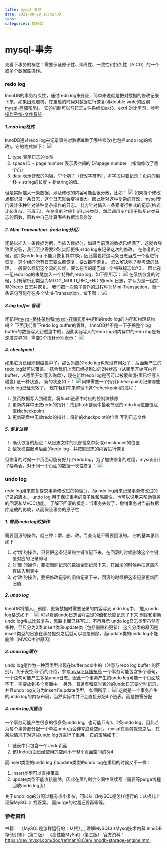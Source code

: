 ```yaml
---
title: mysql-事务
date: 2021-08-29 18:42:00
tags:
categories: 数据库
---
```

# mysql-事务
先看下事务的概念：需要保证原子性、隔离性、一致性和持久性（AICD）的一个或多个数据库操作。

### redo log
InnoDB的事务持久性，通过redo log来保证，简单来说就是把对数据的修改记录下来，如果出现宕机，在重启的时候对数据进行恢复(与double write的区别[mysql-存储布局]())。
它的机制可以与日志文件系统如ext3、ext4 对比学习，参考[操作系统-文件系统](https://liji53.github.io/2021/07/10/operatingSystem/os-fileSystem/)

##### 1.redo log格式
InnoDB通过redo log来记录事务对数据库做了哪些修改(也包括undo log的修改)。它的格式如下： 
![](Images/redo_log.png)
1. type 表示日志的类型
2. space ID + page number 表示表空间的ID和page number （指向修改了哪个页）
3. data 表示修改的内容。举个例子（修改字符串），本字段只要记录：页内的偏移 + string的长度 + 新string的值。

但是实际插入一条数据，涉及修改的内容可能会很分散，比如：
![](Images/redo_insert.png)
如果每个修改点都记录一条日志，这个日志就会变得很大。因此针对这种复杂的修改，mysql专门设计多种针对某种复杂操作的日志。
比方针对插入一条紧凑行格式的记录(格式比较复杂，不展示)，在恢复的时候判断type类型，然后调用专门用于恢复这类日志的函数，函数中自己计算哪些数据涉及修改

##### 2. Mini-Transaction（redo log分组）
还是以插入一条数据为例，当插入数据时，如果当前页的数据已经满了，这就会导致页分裂，我们至少需要2条(实际更多)redo log来记录这次的修改。
在修复的时候，这2条redo log 不能只恢复其中1条，因此需要将这两条日志当成一个组进行恢复，这个组的所有日志要么都恢复，要么都不恢复。
怎么解决呢？参考流的处理，一般要么标记这个流的长度，要么在流的尾巴加一个特殊标志如‘\0’。
因此在一组redo log的末尾加入一个特殊的redo log，如下图所示：
![](Images/redo_tail.png)
在系统恢复的时候，只有解析到类型为MLOG_MULTI_REC_END 的redo 日志，才认为是一组完整的redo 日志并恢复。
我们把一次原子操作的过程称为Mini-Transaction，而一条语句可能存在多个Mini-Transaction，如下图：
![](Images/redo_mini_transaction.png)

##### 3.log buffer 管理
还记得[mysql-整体架构]()和[mysql-存储布局]()中提到的redo log的内存和物理结构吗？
下面我们看下redo log buffer的管理。
InnoDB并不是一下子把整个log buffer的数据写入到磁盘中的，因此实际写入的redo log和内存中的redo log是有速度差异的，需要2个指针分别表示：
![](Images/redo_lsn_add.png)

##### 4. checkpoint
如果脏页已经刷到磁盘中了，那么对应的redo log也就没有用处了，后面新产生的redo log就可以覆盖。
结合我们上面已经提到过的2种状态（从哪里开始写内存buffer，从哪里开始写入磁盘），现在新增redo log是否可以被覆盖(脏页已经写入磁盘) 这一种状态。
新的状态如下：
![](Images/redo_checkpoint.png)
同样需要一个指针(checkpoint)记录哪些redo log已经无效了。
现在我们在来整理下这个checkpoint的过程：
1. 脏页数据写入到磁盘，将flush链表中对应的控制块移除
2. 更新内存中无效redo的指针：找到flush链表中最老节点的redo log位置值赋值给checkpoint
3. 更新硬盘中无效redo的指针：将新的checkpoint的位置 写到日志文件

##### 5. 恢复过程
1. 确认恢复的起点：从日志文件的头部信息中获取checkpoint的位置
2. 依次扫描起点后面的redo log，并按照日志的内容进行恢复

但修复的时候一个页面可能有好几个redo log，为了加快修复的过程，mysql设计了哈希表，对于同一个页面的数据一次性修复：
![](Images/redo_repair.png)

### undo log
redo log用来恢复提交事务修改过的物理页，而undo log用来记录事务修改过的记录的版本。
undo log 用于保证事务的原子性和隔离性，也可以说用来帮助事务的回滚和MVCC功能。
了解下回滚的概念：当事务失败了，撤销事务对当前数据库造成的影响，从而保证事务的原子性

##### 1. 需要undo log的操作
需要回滚的操作，就三种：增、删、改。而查询是不需要回滚的。
它的基本思路如下：
1. 对‘增’的操作，只要把这条记录的主键值记下来，在回滚的时候删除这个主键值对应的记录即可
2. 对‘删’的操作，要把删除记录的数据全部记录下来，在回滚的时候再把这些内容插入到表中
3. 对‘改’的操作，要把修改记录的旧值记录下来，回滚的时候把这条记录更新回旧值

##### 2. undo log
InnoDB将插入、删除、更新数据时需要记录的内容写到undo log中，
插入undo log格式如下：
![](Images/undo_insert.png)
可以看到undo日志会将主键的值和长度记录了下来
删除和更新undo log格式比较复杂，思路上面已经写过，不再展示
undo log日志类型虽然有多种，但只分为2类:insert类和update类（包括删除和更新）
这么分类的原因是insert类型的日志在事务提交之后就可以直接删除，而update类的undo log不能删除（MVCC中讲原因）

##### 3. undo log缓存
undo log是作为一种页类型出现在buffer pool中的（注意与redo log buffer 的区别），关于表空间-页的介绍，参考[mysql-存储布局](https://liji53.github.io/2021/08/14/database/mysql-layout/)
一个事务可能包含多个语句，一个语句可能产生多条undo日志。因此一个事务产生的undo log可能一个页面放不下，需要放到多个页面中。
另外，普通表和临时表的的undo日志要分别记录，并且undo log又分为insert和update类型。
如图所示：
![](Images/undo_link.png)
这就是一个事务产生的undo log的内存布局，当然实际中并不会直接分配4个链表，而是按需分配

##### 4. undo log页重用
一个事务可能产生很多的很多条undo log，也可能只有1、2条undo log。因此若为每个事务都分配一个单独undo页会非常浪费空间。
mysql在事务提交之后，在某些情况下对这些undo log页进行了重用。
它的策略如下：
1. 链表中只包含一个Undo页面
2. 该Undo页面已经使用的空间小于整个页面空间的3/4

而insert类型的undo log 和update类型的undo log在重用的时候又不一样：
1. insert类型可以直接覆盖
2. update类型不能直接删除，因此在页的剩余空间中继续写（需要等purge线程回收undo log页）

关于undo log的分配过程有点小复杂，可以从《MySQL是怎样运行的：从根儿上理解MySQL》找答案。
而purge的过程还要再等等。

### 参考资料
书籍：
《MySQL是怎样运行的：从根儿上理解MySQL》
《Mysql技术内幕 InnoDB存储引擎》（第二版）
《高性能MySql》（第三版）
官方资料：
https://dev.mysql.com/doc/refman/8.0/en/innodb-storage-engine.html
